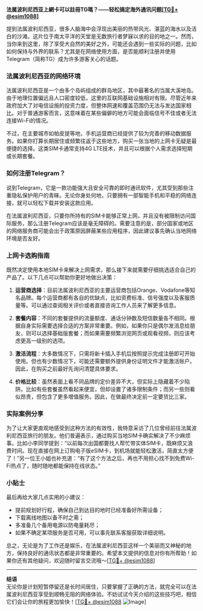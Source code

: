 **法属波利尼西亚上網卡可以註冊TG嗎？——轻松搞定海外通讯问题[[TG💪+ @esim1088](https://t.me/s/esim1088)]**

提到法属波利尼西亚，很多人脑海中会浮现出美丽的热带风光、湛蓝的海水以及洁白的沙滩。这片位于南太平洋的天堂是无数旅行者梦寐以求的目的地之一。然而，当你来到这里，除了享受大自然的美好之外，可能还会遇到一些实际的问题，比如如何保持与外界的联系？尤其是在网络使用方面，是否能顺利注册并使用Telegram（简称TG）成为许多游客关心的话题。

### 法属波利尼西亚的网络环境

法属波利尼西亚是一个由多个岛屿组成的群岛地区，其中最著名的当属大溪地岛。由于地理位置偏远且人口密度较低，这里的互联网基础设施相对有限。尽管近年来政府加大了对电信设施的投资力度，但整体网速和覆盖范围仍无法与发达国家相比。对于普通游客而言，这意味着在某些偏僻的地方可能会面临信号不佳或者无法连接Wi-Fi的情况。

不过，在主要城市如帕皮提等地，手机运营商已经提供了较为完善的移动数据服务。如果你打算长期居住或频繁往返于这些地方，购买一张当地的上网卡无疑是最便捷的选择。这类SIM卡通常支持4G LTE技术，并且可以根据个人需求选择短期或长期套餐。

### 如何注册Telegram？

说到Telegram，它是一款功能强大且安全可靠的即时通讯软件，尤其受到那些注重隐私保护用户的青睐。无论你身处何地，只要拥有一部智能手机和平稳的网络连接，就可以轻松下载并安装这款应用。

在法属波利尼西亚，只要你所持有的SIM卡能够正常上网，并且没有被限制访问国际服务，那么注册Telegram应该是毫无障碍的。需要注意的是，部分国家或地区的网络服务商可能会出于政策原因屏蔽某些应用程序，因此建议事先确认当地网络环境是否友好。

### 上网卡选购指南

既然决定使用本地SIM卡来解决上网需求，那么接下来就需要仔细挑选适合自己的产品了。以下几点可以帮助你更好地做出决策：

1. **运营商选择**：目前法属波利尼西亚的主要运营商包括Orange、Vodafone等知名品牌。每个运营商都有各自的优缺点，比如资费标准、信号强度以及客服质量等。可以通过查阅相关评价或者直接咨询工作人员来了解更多信息。

2. **套餐内容**：不同的套餐提供的流量额度、通话分钟数及短信数量各不相同。根据自身实际需要选择合适的方案非常重要。例如，如果你只是偶尔发消息给朋友，则可以选择基础版套餐；而如果需要频繁浏览网页或观看视频，则应该考虑更高一级别的选项。

3. **激活流程**：大多数情况下，只需将新卡插入手机后按照提示完成注册即可开始使用。但也有少数情况下，可能还需要额外提供身份证明文件才能激活账户。因此，在购买之前最好先询问清楚具体要求。

4. **价格比较**：虽然表面上看不同品牌的定价差异不大，但实际上隐藏着不少陷阱。比如有些套餐虽然看起来便宜，但却设置了诸多限制条件；而另一些则看似昂贵，但包含了更多增值服务。因此，在做最终决定前一定要货比三家。

### 实际案例分享

为了让大家更直观地感受到这种方法的有效性，我特意采访了几位曾经前往法属波利尼西亚旅行的朋友。他们普遍表示，通过购买当地SIM卡确实解决了不少麻烦事。比如小李同学提到：“以前每次出国都要找人帮忙带实体SIM卡，既麻烦又浪费时间。现在直接在网上订购电子版eSIM卡，到机场就能轻松激活，简直太方便了！”另一位王小姐也补充道：“有了这个方法之后，再也不用担心找不到免费Wi-Fi热点了，随时随地都能保持在线状态。”

### 小贴士

最后再给大家几点实用的小建议：
- 提前规划好行程，确保自己到达目的地时已经准备好所需设备；
- 下载离线地图以备不时之需；
- 多准备几个备用电源以防电量耗尽；
- 如果不确定某项服务是否可用，可以事先联系客服获取详细说明。

总之，无论是为了工作还是娱乐，在法属波利尼西亚这样一个美丽而又神秘的地方，保持良好的通讯状态都是非常重要的。希望本文提供的信息对你有所帮助！如果你还有其他疑问，欢迎随时留言交流哦～[[TG💪+ @esim1088](https://t.me/s/esim1088)]

---

**结语**  
无论你是计划短暂停留还是长时间居住，只要掌握了正确的方法，就完全可以在法属波利尼西亚享受到顺畅无阻的网络体验。不妨试试今天介绍的这些技巧吧，相信它们会让你的旅程更加愉快！[[TG💪+ @esim1088](https://t.me/s/esim1088) ![Image](https://i.postimg.cc/4NQfJmqS/Snipaste-2025-05-13-00-14-12.png)]